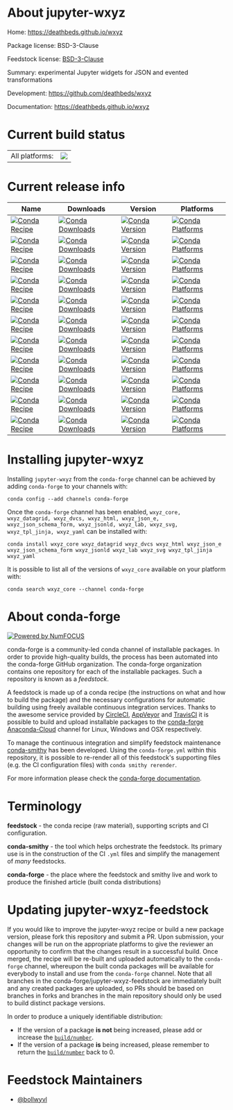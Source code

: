 About jupyter-wxyz
==================

Home: https://deathbeds.github.io/wxyz

Package license: BSD-3-Clause

Feedstock license: [BSD-3-Clause](https://github.com/conda-forge/jupyter-wxyz-feedstock/blob/master/LICENSE.txt)

Summary: experimental Jupyter widgets for JSON and evented transformations

Development: https://github.com/deathbeds/wxyz

Documentation: https://deathbeds.github.io/wxyz

Current build status
====================


<table><tr><td>All platforms:</td>
    <td>
      <a href="https://dev.azure.com/conda-forge/feedstock-builds/_build/latest?definitionId=11524&branchName=master">
        <img src="https://dev.azure.com/conda-forge/feedstock-builds/_apis/build/status/jupyter-wxyz-feedstock?branchName=master">
      </a>
    </td>
  </tr>
</table>

Current release info
====================

| Name | Downloads | Version | Platforms |
| --- | --- | --- | --- |
| [![Conda Recipe](https://img.shields.io/badge/recipe-wxyz_core-green.svg)](https://anaconda.org/conda-forge/wxyz_core) | [![Conda Downloads](https://img.shields.io/conda/dn/conda-forge/wxyz_core.svg)](https://anaconda.org/conda-forge/wxyz_core) | [![Conda Version](https://img.shields.io/conda/vn/conda-forge/wxyz_core.svg)](https://anaconda.org/conda-forge/wxyz_core) | [![Conda Platforms](https://img.shields.io/conda/pn/conda-forge/wxyz_core.svg)](https://anaconda.org/conda-forge/wxyz_core) |
| [![Conda Recipe](https://img.shields.io/badge/recipe-wxyz_datagrid-green.svg)](https://anaconda.org/conda-forge/wxyz_datagrid) | [![Conda Downloads](https://img.shields.io/conda/dn/conda-forge/wxyz_datagrid.svg)](https://anaconda.org/conda-forge/wxyz_datagrid) | [![Conda Version](https://img.shields.io/conda/vn/conda-forge/wxyz_datagrid.svg)](https://anaconda.org/conda-forge/wxyz_datagrid) | [![Conda Platforms](https://img.shields.io/conda/pn/conda-forge/wxyz_datagrid.svg)](https://anaconda.org/conda-forge/wxyz_datagrid) |
| [![Conda Recipe](https://img.shields.io/badge/recipe-wxyz_dvcs-green.svg)](https://anaconda.org/conda-forge/wxyz_dvcs) | [![Conda Downloads](https://img.shields.io/conda/dn/conda-forge/wxyz_dvcs.svg)](https://anaconda.org/conda-forge/wxyz_dvcs) | [![Conda Version](https://img.shields.io/conda/vn/conda-forge/wxyz_dvcs.svg)](https://anaconda.org/conda-forge/wxyz_dvcs) | [![Conda Platforms](https://img.shields.io/conda/pn/conda-forge/wxyz_dvcs.svg)](https://anaconda.org/conda-forge/wxyz_dvcs) |
| [![Conda Recipe](https://img.shields.io/badge/recipe-wxyz_html-green.svg)](https://anaconda.org/conda-forge/wxyz_html) | [![Conda Downloads](https://img.shields.io/conda/dn/conda-forge/wxyz_html.svg)](https://anaconda.org/conda-forge/wxyz_html) | [![Conda Version](https://img.shields.io/conda/vn/conda-forge/wxyz_html.svg)](https://anaconda.org/conda-forge/wxyz_html) | [![Conda Platforms](https://img.shields.io/conda/pn/conda-forge/wxyz_html.svg)](https://anaconda.org/conda-forge/wxyz_html) |
| [![Conda Recipe](https://img.shields.io/badge/recipe-wxyz_json_e-green.svg)](https://anaconda.org/conda-forge/wxyz_json_e) | [![Conda Downloads](https://img.shields.io/conda/dn/conda-forge/wxyz_json_e.svg)](https://anaconda.org/conda-forge/wxyz_json_e) | [![Conda Version](https://img.shields.io/conda/vn/conda-forge/wxyz_json_e.svg)](https://anaconda.org/conda-forge/wxyz_json_e) | [![Conda Platforms](https://img.shields.io/conda/pn/conda-forge/wxyz_json_e.svg)](https://anaconda.org/conda-forge/wxyz_json_e) |
| [![Conda Recipe](https://img.shields.io/badge/recipe-wxyz_json_schema_form-green.svg)](https://anaconda.org/conda-forge/wxyz_json_schema_form) | [![Conda Downloads](https://img.shields.io/conda/dn/conda-forge/wxyz_json_schema_form.svg)](https://anaconda.org/conda-forge/wxyz_json_schema_form) | [![Conda Version](https://img.shields.io/conda/vn/conda-forge/wxyz_json_schema_form.svg)](https://anaconda.org/conda-forge/wxyz_json_schema_form) | [![Conda Platforms](https://img.shields.io/conda/pn/conda-forge/wxyz_json_schema_form.svg)](https://anaconda.org/conda-forge/wxyz_json_schema_form) |
| [![Conda Recipe](https://img.shields.io/badge/recipe-wxyz_jsonld-green.svg)](https://anaconda.org/conda-forge/wxyz_jsonld) | [![Conda Downloads](https://img.shields.io/conda/dn/conda-forge/wxyz_jsonld.svg)](https://anaconda.org/conda-forge/wxyz_jsonld) | [![Conda Version](https://img.shields.io/conda/vn/conda-forge/wxyz_jsonld.svg)](https://anaconda.org/conda-forge/wxyz_jsonld) | [![Conda Platforms](https://img.shields.io/conda/pn/conda-forge/wxyz_jsonld.svg)](https://anaconda.org/conda-forge/wxyz_jsonld) |
| [![Conda Recipe](https://img.shields.io/badge/recipe-wxyz_lab-green.svg)](https://anaconda.org/conda-forge/wxyz_lab) | [![Conda Downloads](https://img.shields.io/conda/dn/conda-forge/wxyz_lab.svg)](https://anaconda.org/conda-forge/wxyz_lab) | [![Conda Version](https://img.shields.io/conda/vn/conda-forge/wxyz_lab.svg)](https://anaconda.org/conda-forge/wxyz_lab) | [![Conda Platforms](https://img.shields.io/conda/pn/conda-forge/wxyz_lab.svg)](https://anaconda.org/conda-forge/wxyz_lab) |
| [![Conda Recipe](https://img.shields.io/badge/recipe-wxyz_svg-green.svg)](https://anaconda.org/conda-forge/wxyz_svg) | [![Conda Downloads](https://img.shields.io/conda/dn/conda-forge/wxyz_svg.svg)](https://anaconda.org/conda-forge/wxyz_svg) | [![Conda Version](https://img.shields.io/conda/vn/conda-forge/wxyz_svg.svg)](https://anaconda.org/conda-forge/wxyz_svg) | [![Conda Platforms](https://img.shields.io/conda/pn/conda-forge/wxyz_svg.svg)](https://anaconda.org/conda-forge/wxyz_svg) |
| [![Conda Recipe](https://img.shields.io/badge/recipe-wxyz_tpl_jinja-green.svg)](https://anaconda.org/conda-forge/wxyz_tpl_jinja) | [![Conda Downloads](https://img.shields.io/conda/dn/conda-forge/wxyz_tpl_jinja.svg)](https://anaconda.org/conda-forge/wxyz_tpl_jinja) | [![Conda Version](https://img.shields.io/conda/vn/conda-forge/wxyz_tpl_jinja.svg)](https://anaconda.org/conda-forge/wxyz_tpl_jinja) | [![Conda Platforms](https://img.shields.io/conda/pn/conda-forge/wxyz_tpl_jinja.svg)](https://anaconda.org/conda-forge/wxyz_tpl_jinja) |
| [![Conda Recipe](https://img.shields.io/badge/recipe-wxyz_yaml-green.svg)](https://anaconda.org/conda-forge/wxyz_yaml) | [![Conda Downloads](https://img.shields.io/conda/dn/conda-forge/wxyz_yaml.svg)](https://anaconda.org/conda-forge/wxyz_yaml) | [![Conda Version](https://img.shields.io/conda/vn/conda-forge/wxyz_yaml.svg)](https://anaconda.org/conda-forge/wxyz_yaml) | [![Conda Platforms](https://img.shields.io/conda/pn/conda-forge/wxyz_yaml.svg)](https://anaconda.org/conda-forge/wxyz_yaml) |

Installing jupyter-wxyz
=======================

Installing `jupyter-wxyz` from the `conda-forge` channel can be achieved by adding `conda-forge` to your channels with:

```
conda config --add channels conda-forge
```

Once the `conda-forge` channel has been enabled, `wxyz_core, wxyz_datagrid, wxyz_dvcs, wxyz_html, wxyz_json_e, wxyz_json_schema_form, wxyz_jsonld, wxyz_lab, wxyz_svg, wxyz_tpl_jinja, wxyz_yaml` can be installed with:

```
conda install wxyz_core wxyz_datagrid wxyz_dvcs wxyz_html wxyz_json_e wxyz_json_schema_form wxyz_jsonld wxyz_lab wxyz_svg wxyz_tpl_jinja wxyz_yaml
```

It is possible to list all of the versions of `wxyz_core` available on your platform with:

```
conda search wxyz_core --channel conda-forge
```


About conda-forge
=================

[![Powered by NumFOCUS](https://img.shields.io/badge/powered%20by-NumFOCUS-orange.svg?style=flat&colorA=E1523D&colorB=007D8A)](http://numfocus.org)

conda-forge is a community-led conda channel of installable packages.
In order to provide high-quality builds, the process has been automated into the
conda-forge GitHub organization. The conda-forge organization contains one repository
for each of the installable packages. Such a repository is known as a *feedstock*.

A feedstock is made up of a conda recipe (the instructions on what and how to build
the package) and the necessary configurations for automatic building using freely
available continuous integration services. Thanks to the awesome service provided by
[CircleCI](https://circleci.com/), [AppVeyor](https://www.appveyor.com/)
and [TravisCI](https://travis-ci.com/) it is possible to build and upload installable
packages to the [conda-forge](https://anaconda.org/conda-forge)
[Anaconda-Cloud](https://anaconda.org/) channel for Linux, Windows and OSX respectively.

To manage the continuous integration and simplify feedstock maintenance
[conda-smithy](https://github.com/conda-forge/conda-smithy) has been developed.
Using the ``conda-forge.yml`` within this repository, it is possible to re-render all of
this feedstock's supporting files (e.g. the CI configuration files) with ``conda smithy rerender``.

For more information please check the [conda-forge documentation](https://conda-forge.org/docs/).

Terminology
===========

**feedstock** - the conda recipe (raw material), supporting scripts and CI configuration.

**conda-smithy** - the tool which helps orchestrate the feedstock.
                   Its primary use is in the construction of the CI ``.yml`` files
                   and simplify the management of *many* feedstocks.

**conda-forge** - the place where the feedstock and smithy live and work to
                  produce the finished article (built conda distributions)


Updating jupyter-wxyz-feedstock
===============================

If you would like to improve the jupyter-wxyz recipe or build a new
package version, please fork this repository and submit a PR. Upon submission,
your changes will be run on the appropriate platforms to give the reviewer an
opportunity to confirm that the changes result in a successful build. Once
merged, the recipe will be re-built and uploaded automatically to the
`conda-forge` channel, whereupon the built conda packages will be available for
everybody to install and use from the `conda-forge` channel.
Note that all branches in the conda-forge/jupyter-wxyz-feedstock are
immediately built and any created packages are uploaded, so PRs should be based
on branches in forks and branches in the main repository should only be used to
build distinct package versions.

In order to produce a uniquely identifiable distribution:
 * If the version of a package **is not** being increased, please add or increase
   the [``build/number``](https://conda.io/docs/user-guide/tasks/build-packages/define-metadata.html#build-number-and-string).
 * If the version of a package **is** being increased, please remember to return
   the [``build/number``](https://conda.io/docs/user-guide/tasks/build-packages/define-metadata.html#build-number-and-string)
   back to 0.

Feedstock Maintainers
=====================

* [@bollwyvl](https://github.com/bollwyvl/)

